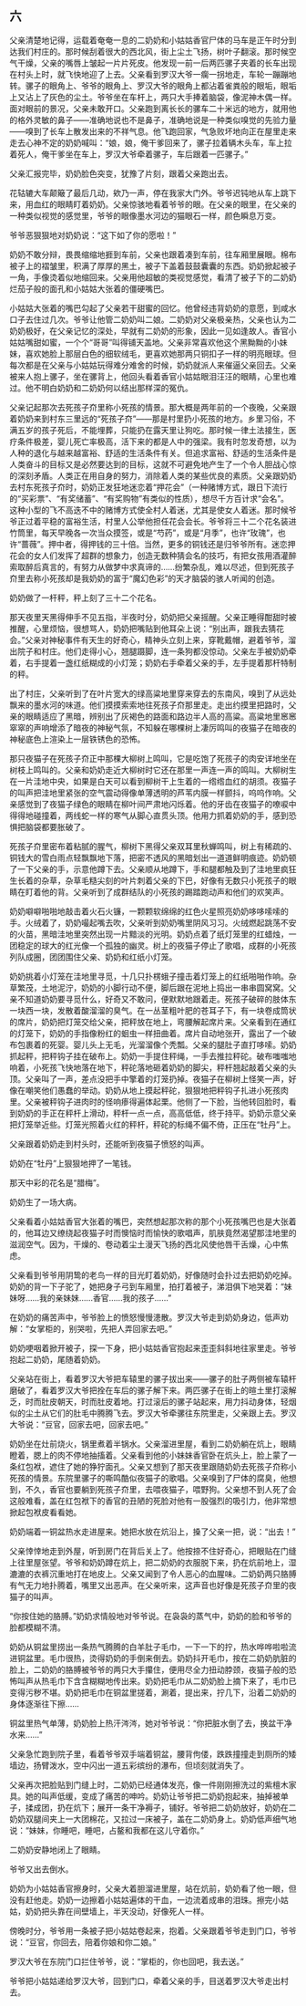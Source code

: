    

## 六

父亲清楚地记得，运载着奄奄一息的二奶奶和小姑姑香官尸体的马车是正午时分到达我们村庄的。那时候刮着很大的西北风，街上尘土飞扬，树叶子翻滚。那时候空气干燥，父亲的嘴唇上皱起一片片死皮。他发现一前一后两匹骡子夹着的长车出现在村头上时，就飞快地迎了上去。父亲看到罗汉大爷一瘸一拐地走，车轮一蹦蹦地转。骡子的眼角上、爷爷的眼角上、罗汉大爷的眼角上都沾着雀粪般的眼垢，眼垢上又沾上了灰色的尘土。爷爷坐在车杆上，两只大手捧着脑袋，像泥神木偶一样。面对眼前的景况，父亲未敢开口。父亲跑到离长长的骡车二十米远的地方，就用他的格外灵敏的鼻子——准确地说也不是鼻子，准确地说是一种类似嗅觉的先验力量——嗅到了长车上散发出来的不祥气息。他飞跑回家，气急败坏地向正在屋里走来走去心神不定的奶奶喊叫：“娘，娘，俺干爹回来了，骡子拉着辆木头车，车上拉着死人，俺干爹坐在车上，罗汉大爷牵着骡子，车后跟着一匹骡子。”

父亲汇报完毕，奶奶脸色突变，犹豫了片刻，跟着父亲跑出去。

花轱辘大车颠簸了最后几动，欸乃一声，停在我家大门外。爷爷迟钝地从车上跳下来，用血红的眼睛盯着奶奶。父亲惊骇地看着爷爷的眼。在父亲的眼里，在父亲的一种类似视觉的感觉里，爷爷的眼像墨水河边的猫眼石一样，颜色瞬息万变。

爷爷恶狠狠地对奶奶说：“这下如了你的愿啦！”

奶奶不敢分辩，畏畏缩缩地捱到车前，父亲也跟着凑到车前，往车厢里展眼。棉布被子上的褶皱里，积满了厚厚的黑土，被子下盖着鼓鼓囊囊的东西。奶奶掀起被子一角，手像烫着似地缩回来。父亲用他超敏的类视觉感觉，看清了被子下的二奶奶烂茄子般的面孔和小姑姑大张着的僵硬嘴巴。

小姑姑大张着的嘴巴勾起了父亲若干甜蜜的回忆。他曾经违背奶奶的意愿，到咸水口子去住过几次。爷爷让他管二奶奶叫二娘。二奶奶对父亲极亲热，父亲也认为二奶奶极好，在父亲记忆的深处，早就有二奶奶的形象，因此一见如逢故人。香官小姑姑嘴甜如蜜，一个个“哥哥”叫得铺天盖地。父亲非常喜欢他这个黑黝黝的小妹妹，喜欢她脸上那层白色的细软绒毛，更喜欢她那两只铜扣子一样的明亮眼球。但每次都是在父亲与小姑姑玩得难分难舍的时候，奶奶就派人来催逼父亲回去。父亲被来人抱上骡子，坐在骡背上，他回头看着香官小姑姑眼泪汪汪的眼睛，心里也难过。他不明白奶奶和二奶奶何以结出那样深的冤仇。

父亲记起那次去死孩子夼里称小死孩的情景。那大概是两年前的一个夜晚，父亲跟着奶奶来到村东三里远的“死孩子夼”——那是村里扔小死孩的地方。乡里习俗，不满五岁的孩子死后，不能埋葬，只能扔在露天里让狗吃。那时候一律土法接生，医疗条件极差，婴儿死亡率极高，活下来的都是人中的强梁。我有时忽发奇想，以为人种的退化与越来越富裕、舒适的生活条件有关。但追求富裕、舒适的生活条件是人类奋斗的目标又是必然要达到的目标，这就不可避免地产生了一个令人胆战心惊的深刻矛盾。人类正在用自身的努力，消除着人类的某些优良的素质。父亲跟奶奶去村东死孩子夼时，奶奶正发狂地迷恋着“押花会”（一种赌博方式，跟日下流行的“买彩票”、“有奖储蓄”、“有奖购物”有类似的性质），想尽千方百计求“会名”。这种小型的飞不高迭不中的赌博方式使全村人着迷，尤其是使女人着迷。那时候爷爷正过着平稳的富裕生活，村里人公举他担任花会会长。爷爷将三十二个花名装进竹筒里，每天早晚各一次当众摸签，或是“芍药”，或是“月季”，也许“玫瑰”，也许“蔷薇”。押中者，得押钱的三十倍。当然，更多的铜钱还是归爷爷所有。迷恋押花会的女人们发挥了超群的想象力，创造无数种猜会名的技巧，有把女孩用酒灌醉索取醉后真言的，有努力从做梦中求真谛的……纷繁杂乱，难以尽述，但到死孩子夼里去称小死孩却是我奶奶的富于“魔幻色彩”的天才脑袋的骇人听闻的创造。

奶奶做了一杆秤，秤上刻了三十二个花名。

那天夜里天黑得伸手不见五指，半夜时分，奶奶把父亲摇醒。父亲正睡得酣甜时被推醒，心里烦恼，很想骂人，奶奶把嘴贴到他耳朵上说：“别出声，跟我去猜花会。”父亲对神秘事件有天生的好奇心，精神头立刻上来，穿靴戴帽，避着爷爷，溜出院子和村庄。他们走得小心，翘腿蹑脚，连一条狗都没惊动。父亲左手被奶奶牵着，右手提着一盏红纸糊成的小灯笼；奶奶右手牵着父亲的手，左手提着那杆特制的秤。

出了村庄，父亲听到了在叶片宽大的绿高粱地里穿来穿去的东南风，嗅到了从远处飘来的墨水河的味道。他们摸摸索索地往死孩子夼那里走。走出约摸里把路时，父亲的眼睛适应了黑暗，辨别出了灰褐色的路面和路边半人高的高粱。高粱地里窸窸窣窣的声响增添了暗夜的神秘气氛，不知躲在哪棵树上凄厉鸣叫的夜猫子在暗夜的神秘底色上渲染上一层铁锈色的恐怖。

那只夜猫子在死孩子夼正中那棵大柳树上鸣叫，它是吃饱了死孩子的肉安详地坐在树枝上鸣叫的。父亲和奶奶走近大柳树时它还在那里一声连一声的鸣叫。大柳树生在一片洼地中央，如果是白天可以看到柳树干上生着的一绺绺血红的胡须。夜猫子的叫声把洼地里紧张的空气震动得像单薄透明的芦苇内膜一样颤抖，呜呜作响。父亲感觉到了夜猫子绿色的眼睛在柳叶间严肃地闪烁着。他的牙齿在夜猫子的嘹唳中得得地碰撞着，两线蛇一样的寒气从脚心直贯头顶。他用力抓着奶奶的手，感到恐惧把脑袋都要胀破了。

死孩子夼里密布着粘腻的腥气，柳树下黑得父亲双耳里秋蝉鸣叫，树上有稀疏的、铜钱大的雪白雨点轻飘飘地下落，把密不透风的黑暗划出一道道鲜明痕迹。奶奶顿了一下父亲的手，示意他蹲下去。父亲顺从地蹲下，手和腿都触及到了洼地里疯狂生长着的杂草，杂草毛糙尖刻的叶片刺着父亲的下巴，好像有无数只小死孩子的眼睛在盯着他的背。父亲听到了成群结队的小死孩的踢踏跑动声和他们的欢笑声。

奶奶噼噼啪啪地敲击着火石火镰，一颗颗软绵绵的红色火星照亮奶奶哆哆嗦嗦的手。火绒着了，奶奶嘬起嘴去吹，父亲听到奶奶嘴里阴风习习。火绒燃起跳荡不安的火苗，黑暗洼地里突然出现一片黯淡的光明。奶奶点着了纸灯笼里的红蜡烛，一团稳定的球大的红光像一个孤独的幽灵。树上的夜猫子停止了歌唱，成群的小死孩列队成圈，团团围住父亲、奶奶和红纸小灯笼。

奶奶挑着小灯笼在洼地里寻觅，十几只扑楞蛾子撞击着灯笼上的红纸啪啪作响。杂草繁茂，土地泥泞，奶奶的小脚行动不便，脚后跟在泥地上捣出一串串圆窝窝。父亲不知道奶奶要寻觅什么，好奇又不敢问，便默默地跟着走。死孩子破碎的肢体东一块西一块，发散着酸溜溜的臭气。在一丛茎粗叶肥的苍耳子下，有一块卷成筒状的席片，奶奶把灯笼交给父亲，把秤放在地上，弯腰解起席片来。父亲看到在通红的灯笼下，奶奶的手指像粉红的蛔虫一样扭曲着。席片自动地张开，露出了一个破布包裹着的死婴。婴儿头上无毛，光溜溜像个秃瓢。父亲的腿肚子直打哆嗦。奶奶抓起秤，把秤钩子挂在破布上。奶奶一手提住秤绳，一手去推拉秤砣。破布嗤嗤地响着，小死孩飞快地落在地下，秤砣落地砸着奶奶的脚尖，秤杆翘起敲着父亲的头顶。父亲叫了一声，差点没把手中擎着的灯笼扔掉。夜猫子在柳树上怪笑一声，好像在嘲笑他们愚蠢的举动。奶奶从地上摸起秤砣，狠狠地把秤钩子扎进小死孩肉里。父亲被秤钩子进肉时的怪响瘆得遍体起栗。他侧了一下脸，当他转回脸时，看到奶奶的手正在秤杆上滑动，秤杆一点一点，高高低低，终于持平。奶奶示意父亲把灯笼举近些。灯笼光照着火红的秤杆，秤砣的标绳不偏不倚，正压在“牡丹”上。

父亲跟着奶奶走到村头时，还能听到夜猫子愤怒的叫声。

奶奶在“牡丹”上狠狠地押了一笔钱。

那天中彩的花名是“腊梅”。

奶奶生了一场大病。

父亲看着小姑姑香官大张着的嘴巴，突然想起那次称的那个小死孩嘴巴也是大张着的，他耳边又缭绕起夜猫子时而懊恼时而愉快的歌唱声，肌肤竟然渴望那洼地里的滋润空气。因为，干燥的、卷动着尘土漫天飞扬的西北风使他唇干舌燥，心中焦虑。

父亲看到爷爷用阴鸷的老鸟一样的目光盯着奶奶，好像随时会扑过去把奶奶吃掉。奶奶的背一下子驼了，她把身子弓到车厢里，拍打着被子，涕泪俱下地哭着：“妹妹呀……我的亲妹妹……香官……我的孩子……”

在奶奶的痛苦声中，爷爷脸上的愤怒慢慢漶散。罗汉大爷走到奶奶身边，低声劝解：“女掌柜的，别哭啦，先把人弄回家去吧。”

奶奶哽咽着掀开被子，探一下身，把小姑姑香官抱起来歪歪斜斜地往家里走。爷爷抱起二奶奶，尾随着奶奶。

父亲站在街上，看着罗汉大爷把车辕里的骡子拔出来——骡子的肚子两侧被车辕杆磨破了，看着罗汉大爷把拴在车后的骡子解下来。两匹骡子在街上的暄土里打滚解乏，时而肚皮朝天，时而肚皮着地。打过滚后的骡子站起来，用力抖动身体，轻烟似的尘土从它们的肚毛中腾腾飞去。罗汉大爷牵骡往东院里走，父亲跟上去。罗汉大爷说：“豆官，回家去吧，回家去吧。”

奶奶坐在灶前烧火，锅里煮着半锅水。父亲溜进里屋，看到二奶奶躺在炕上，眼睛瞪着，腮上的肉不停地抽搐着。父亲看到他的小妹妹香官卧在炕头上，脸上蒙了一条红包袱，遮住了她的狰狞面孔。父亲又想到了那天夜里跟随奶奶去死孩子夼称小死孩的情景。东院里骡子的嘶鸣酷似夜猫子的歌唱。父亲嗅到了尸体的腐臭，他想到，不久，香官也要躺到死孩子夼里，去喂夜猫子，喂野狗。父亲想不到人死了会这般难看，盖在红包袱下的香官的丑陋的死脸对他有一股强烈的吸引力，他非常想掀起包袱皮看看她。

奶奶端着一铜盆热水走进屋来。她把水放在炕沿上，搡了父亲一把，说：“出去！”

父亲悻悻地走到外屋，听到房门在背后关上了。他按捺不住好奇心，把眼贴在门缝上往里屋张望。爷爷和奶奶蹲在炕上，把二奶奶的衣服脱下来，扔在炕前地上，湿漉漉的衣裤沉重地打在地皮上。父亲又闻到了令人恶心的血腥味。二奶奶两只胳膊有气无力地扑腾着，嘴里又出恶声。在父亲听来，这声音也好像是死孩子夼里的夜猫子的叫声。

“你按住她的胳膊。”奶奶求情般地对爷爷说。在袅袅的蒸气中，奶奶的脸和爷爷的脸都模糊不清。

奶奶从铜盆里捞出一条热气腾腾的白羊肚子毛巾，一下一下的拧，热水哗哗啦啦流进铜盆里。毛巾很热，烫得奶奶的手倒来倒去。奶奶抖开毛巾，按在二奶奶肮脏的脸上，二奶奶的胳膊被爷爷的两只大手攥住，便用尽全力扭动脖颈，夜猫子般的恐怖叫声从热毛巾下含含糊糊地传出来。奶奶把毛巾从二奶奶脸上摘下来了，毛巾已变得污秽不堪。奶奶把毛巾在铜盆里搓着，涮着，提出来，拧几下，沿着二奶奶的身体逐渐往下擦……

铜盆里热气单薄，奶奶脸上热汗涔涔，她对爷爷说：“你把脏水倒了去，换盆干净水来……”

父亲急忙跑到院子里，看着爷爷双手端着铜盆，腰背佝偻，跌跌撞撞走到厕所的矮墙边，扬臂泼水，空中闪出一道五彩缤纷的瀑布，但顷刻就消失了。

父亲再次把脸贴到门缝上时，二奶奶已经通体发亮，像一件刚刚擦洗过的紫檀木家具。她的叫声低缓，变成了痛苦的呻吟。奶奶让爷爷把二奶奶抱起来，抽掉被单子，揉成团，扔在炕下；展开一条干净褥子，铺好。爷爷把二奶奶放好，奶奶在二奶奶双腿间夹上一大团棉花，又拉过一床被子，盖在二奶奶身上。奶奶低声细气地说：“妹妹，你睡吧，睡吧，占鳌和我都在这儿守着你。”

二奶奶安静地闭上了眼睛。

爷爷又出去倒水。

奶奶为小姑姑香官擦身时，父亲大着胆溜进里屋，站在炕前，奶奶看了他一眼，但没有赶他走。奶奶一边擦着小姑姑遍体的干血，一边流着成串的泪珠。擦完小姑姑，奶奶把头靠在间壁墙上，半天没动，好像死人一样。

傍晚时分，爷爷用一条被子把小姑姑卷起来，抱着。父亲跟着爷爷走到门口，爷爷说：“豆官，你回去，陪着你娘和你二娘。”

罗汉大爷在东院门口拦住爷爷，说：“掌柜的，你也回吧，我去送。”

爷爷把小姑姑递给罗汉大爷，回到门口，牵着父亲的手，目送着罗汉大爷走出村去。